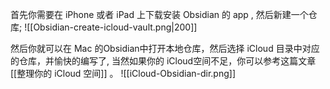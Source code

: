 首先你需要在 iPhone 或者 iPad 上下载安装 Obsidian 的 app , 然后新建一个仓库;
![[Obsidian-create-icloud-vault.png|200]]


然后你就可以在 Mac 的Obsidian中打开本地仓库，然后选择 iCloud 目录中对应的仓库，并愉快的编写了, 当然如果你的 iCloud空间不足，你可以参考这篇文章[[整理你的 iCloud 空间]] 。
![[iCloud-Obsidian-dir.png]]